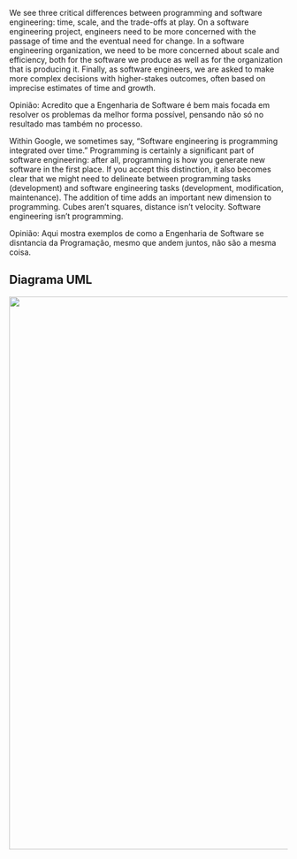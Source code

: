 We see three critical differences between programming and software engineering: time, scale, and the trade-offs at play.   On a software engineering project, engineers need to be more concerned with the passage of time and the eventual need for change. In a software engineering organization, we need to be more concerned about scale and efficiency, both for the software we produce as well as for the organization that is producing it. Finally, as software engineers, we are asked to make more complex decisions with higher-stakes outcomes, often based on imprecise estimates of time and growth.

Opinião: Acredito que a Engenharia de Software é bem mais focada em resolver os problemas da melhor forma possível, pensando não só no resultado mas também no processo.

Within Google, we sometimes say, “Software engineering is programming integrated over time.” Programming  is certainly a significant part of software engineering: after all, programming is how you generate new software in the first place. If you accept this distinction, it also becomes clear that we might need to delineate between programming tasks (development) and software engineering tasks (development, modification, maintenance). The addition of time adds an important new dimension to programming. Cubes aren’t squares, distance isn’t velocity. Software engineering isn’t programming.

Opinião: Aqui mostra exemplos de como a Engenharia de Software se disntancia da Programação, mesmo que andem juntos, não são a mesma coisa.

<h2>Diagrama UML</h2>
 <img src="https://github.com/Caboia/Bertoti/assets/111662298/245838fa-2d14-4bcf-bba5-8d631c5e1cd3" width="1000" />

